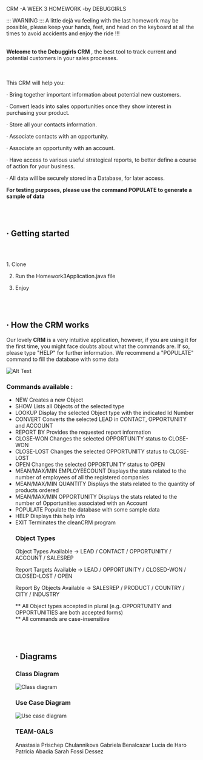 CRM  -A WEEK 3 HOMEWORK -by DEBUGGIRLS

::: WARNING :::
A little dejà vu feeling with the last homework may be possible, 
please keep your hands, feet, and head on the keyboard at all the times 
to avoid accidents and enjoy the ride  !!!


<br>
<b> Welcome to the Debuggirls CRM </b>, the best tool to track current and potential customers in your sales processes.

<br><br>
This CRM will help you:

· Bring together important information about potential new customers.

· Convert leads into sales opportunities once they show interest in purchasing your product.

· Store all your contacts information.

· Associate contacts with an opportunity.

· Associate an opportunity with an account.

· Have access to various useful strategical reports, to better define a course of action for your business.

· All data will be securely stored in a Database, for later access.

**For testing purposes, please use the command POPULATE to generate a sample of data**

<br><br>
## · Getting started<br><br>

<br>
1. Clone 

2. Run the Homework3Application.java file

3. Enjoy

<br><br>
## · How the CRM works

Our lovely <b>CRM</b> is a very intuitive application, however, if you are using it for the first time, you might face
doubts about what the commands are. If so, please type "HELP" for further information.
We recommend a "POPULATE" command to fill the database with some data 


![Alt Text](https://tenor.com/es/ver/villanelle-killing-eve-help-gif-14647548.gif)




### Commands available :

- NEW <Object type>                            Creates a new Object
- SHOW <Object type>                           Lists all Objects of the selected type
- LOOKUP <Object type>  <Id Number>             Display the selected Object type with the indicated Id Number
- CONVERT <LEAD Id number>                     Converts the selected LEAD in CONTACT, OPPORTUNITY and ACCOUNT
- REPORT <ReportTarget> BY <ReportByObject>    Provides the requested report information
- CLOSE-WON <OPPORTUNITY Id Number>            Changes the selected OPPORTUNITY status to CLOSE-WON
- CLOSE-LOST <OPPORTUNITY Id Number>           Changes the selected OPPORTUNITY status to CLOSE-LOST
- OPEN <OPPORTUNITY Id Number>                 Changes the selected OPPORTUNITY status to OPEN
- MEAN/MAX/MIN EMPLOYEECOUNT            Displays the stats related to the number of employees of all the registered companies
- MEAN/MAX/MIN QUANTITY                 Displays the stats related to the quantity of products ordered
- MEAN/MAX/MIN OPPORTUNITY              Displays the stats related to the number of Opportunities associated with an Account
- POPULATE                                     Populate the database with some sample data
- HELP                                         Displays this help info
- EXIT                                         Terminates the cleanCRM program

### Object Types

Object Types Available ->                    LEAD / CONTACT / OPPORTUNITY / ACCOUNT / SALESREP

Report Targets Available ->                  LEAD /  OPPORTUNITY / CLOSED-WON / CLOSED-LOST / OPEN

Report By Objects Available ->               SALESREP /  PRODUCT / COUNTRY / CITY / INDUSTRY


** All Object types accepted in plural (e.g. OPPORTUNITY and OPPORTUNITIES are both accepted forms)
<br> ** All commands are case-insensitive

<br><br>
## · Diagrams


### Class Diagram
![Class diagram](src/main/java/com/ironhack/homework3/img/ClassDiagram.png?raw=true)

### Use Case Diagram
![Use case diagram](src/main/java/com/ironhack/homework3/img/UseCaseDiagram.png?raw=true)


### TEAM-GALS
Anastasia Prischep Chulannikova
Gabriela Benalcazar
Lucia de Haro
Patricia Abadia
Sarah Fossi Dessez
